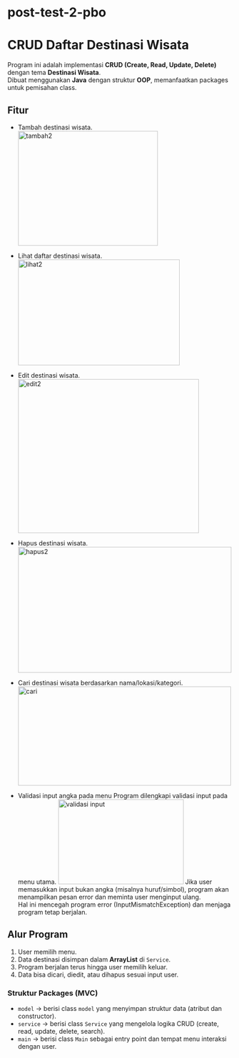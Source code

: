 # post-test-2-pbo

# CRUD Daftar Destinasi Wisata

Program ini adalah implementasi **CRUD (Create, Read, Update, Delete)** dengan tema **Destinasi Wisata**.  
Dibuat menggunakan **Java** dengan struktur **OOP**, memanfaatkan packages untuk pemisahan class.

## Fitur
- Tambah destinasi wisata.
  <img width="313" height="257" alt="tambah2" src="https://github.com/user-attachments/assets/9ebcea82-b18a-4f9a-8bfd-40155326c1ff" />

- Lihat daftar destinasi wisata.
  <img width="362" height="237" alt="lihat2" src="https://github.com/user-attachments/assets/fe4268aa-a9ed-4d09-8744-e7402cb0ee8d" />

- Edit destinasi wisata.
  <img width="405" height="345" alt="edit2" src="https://github.com/user-attachments/assets/35b13237-db12-4920-9465-dc26beb7b2c9" />

- Hapus destinasi wisata.
  <img width="478" height="282" alt="hapus2" src="https://github.com/user-attachments/assets/bb20e068-bdf5-42ec-a564-55abbf6df59d" />

- Cari destinasi wisata berdasarkan nama/lokasi/kategori.
  <img width="477" height="222" alt="cari" src="https://github.com/user-attachments/assets/d4ab947d-c382-49ed-b498-2c825e221bc4" />

- Validasi input angka pada menu Program dilengkapi validasi input pada menu utama.
  <img width="281" height="190" alt="validasi input" src="https://github.com/user-attachments/assets/1f3b05d3-c69e-458c-b94b-06266ca14343" />
Jika user memasukkan input bukan angka (misalnya huruf/simbol), program akan menampilkan pesan error dan meminta user menginput ulang.  
Hal ini mencegah program error (InputMismatchException) dan menjaga program tetap berjalan.

## Alur Program
1. User memilih menu.
2. Data destinasi disimpan dalam **ArrayList** di `Service`.
3. Program berjalan terus hingga user memilih keluar.
4. Data bisa dicari, diedit, atau dihapus sesuai input user.

### Struktur Packages (MVC)
- `model` → berisi class `model` yang menyimpan struktur data (atribut dan constructor).
- `service` → berisi class `Service` yang mengelola logika CRUD (create, read, update, delete, search).
- `main` → berisi class `Main` sebagai entry point dan tempat menu interaksi dengan user.


